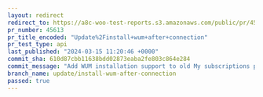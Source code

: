 ```yaml
---
layout: redirect
redirect_to: https://a8c-woo-test-reports.s3.amazonaws.com/public/pr/45613/api/index.html
pr_number: 45613
pr_title_encoded: "Update%2Finstall+wum+after+connection"
pr_test_type: api
last_published: "2024-03-15 11:20:46 +0000"
commit_sha: 610d87cbb11638bdd02873eaba2fe803c864e284
commit_message: "Add WUM installation support to old My subscriptions page"
branch_name: update/install-wum-after-connection
passed: true
---
```

